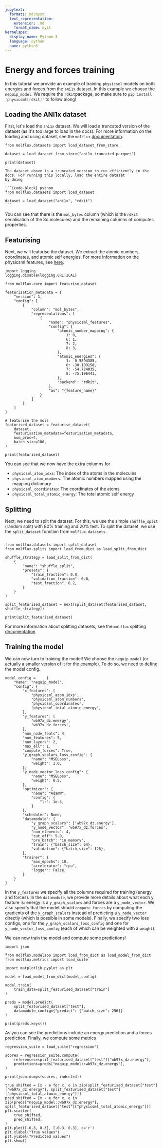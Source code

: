 ```yaml
---
jupytext:
  formats: md:myst
  text_representation:
    extension: .md
    format_name: myst
kernelspec:
  display_name: Python 3
  language: python
  name: python3
---
```


# Energy and forces training

In this tutorial we provide an example of training ``physicsml`` models on both energies and forces from the ``ani1x``
dataset. In this example we choose the ``nequip_model``. We require the ``rdkit``package, so make sure to
``pip install 'physicsml[rdkit]'`` to follow along!


## Loading the ANI1x dataset

First, let's load the ``ani1x`` dataset. We will load a truncated version of the dataset (as it's too large to load
in the docs). For more information on the loading and using dataset, see the ``molflux`` [documentation](https://exscientia.github.io/molflux/pages/datasets/basic_usage.html).

```{code-cell} ipython3
from molflux.datasets import load_dataset_from_store

dataset = load_dataset_from_store("ani1x_truncated.parquet")

print(dataset)
```

````{note}
The dataset above is a truncated version to run efficiently in the docs. For running this locally, load the entire dataset
by doing

```{code-block} python
from molflux.datasets import load_dataset

dataset = load_dataset("ani1x", "rdkit")
```
````

You can see that there is the ``mol_bytes`` column (which is the ``rdkit`` serialisation of the 3d molecules) and the
remaining columns of computes properties.


## Featurising

Next, we will featurise the dataset. We extract the atomic numbers, coordinates, and atomic self energies. For more
information on the physicsml features, see [here](../features/intro.md).

```{code-cell} ipython3
import logging
logging.disable(logging.CRITICAL)

from molflux.core import featurise_dataset

featurisation_metadata = {
    "version": 1,
    "config": [
        {
            "column": "mol_bytes",
            "representations": [
                {
                    "name": "physicsml_features",
                    "config": {
                        "atomic_number_mapping": {
                            1: 0,
                            6: 1,
                            7: 2,
                            8: 3,
                        },
                        "atomic_energies": {
                            1: -0.5894385,
                            6: -38.103158,
                            7: -54.724035,
                            8: -75.196441,
                        },
                        "backend": "rdkit",
                    },
                    "as": "{feature_name}"
                }
            ]
        }
    ]
}

# featurise the mols
featurised_dataset = featurise_dataset(
    dataset,
    featurisation_metadata=featurisation_metadata,
    num_proc=4,
    batch_size=100,
)

print(featurised_dataset)
```

You can see that we now have the extra columns for
* ``physicsml_atom_idxs``: The index of the atoms in the molecules
* ``physicsml_atom_numbers``: The atomic numbers mapped using the mapping dictionary
* ``physicsml_coordinates``: The coordinates of the atoms
* ``physicsml_total_atomic_energy``: The total atomic self energy

## Splitting

Next, we need to split the dataset. For this, we use the simple ``shuffle_split`` (random split) with 80% training and
20% test. To split the dataset, we use the ``split_dataset`` function from ``molflux.datasets``.

```{code-cell} ipython3

from molflux.datasets import split_dataset
from molflux.splits import load_from_dict as load_split_from_dict

shuffle_strategy = load_split_from_dict(
    {
        "name": "shuffle_split",
        "presets": {
            "train_fraction": 0.8,
            "validation_fraction": 0.0,
            "test_fraction": 0.2,
        }
    }
)

split_featurised_dataset = next(split_dataset(featurised_dataset, shuffle_strategy))

print(split_featurised_dataset)
```
For more information about splitting datasets, see the ``molflux`` splitting [documentation](https://exscientia.github.io/molflux/pages/splits/intro.html).

## Training the model

We can now turn to training the model! We choose the ``nequip_model`` (or actually a smaller version of it for the example).
To do so, we need to define the model config.

```{code-cell} ipython3
model_config =     {
    "name": "nequip_model",
    "config": {
        "x_features": [
            'physicsml_atom_idxs',
            'physicsml_atom_numbers',
            'physicsml_coordinates',
            'physicsml_total_atomic_energy',
        ],
        "y_features": [
            'wb97x_dz.energy',
            'wb97x_dz.forces',
        ],
        "num_node_feats": 4,
        "num_features": 5,
        "num_layers": 2,
        "max_ell": 1,
        "compute_forces": True,
        "y_graph_scalars_loss_config": {
            "name": "MSELoss",
            "weight": 1.0,
        },
        "y_node_vector_loss_config": {
            "name": "MSELoss",
            "weight": 0.5,
        },
        "optimizer": {
            "name": "AdamW",
            "config": {
                "lr": 1e-3,
            }
        },
        "scheduler": None,
        "datamodule": {
            "y_graph_scalars": ['wb97x_dz.energy'],
            "y_node_vector": 'wb97x_dz.forces',
            "num_elements": 4,
            "cut_off": 5.0,
            "pre_batch": "in_memory",
            "train": {"batch_size": 64},
            "validation": {"batch_size": 128},
        },
        "trainer": {
            "max_epochs": 10,
            "accelerator": "cpu",
            "logger": False,
        }
    }
}
```

In the ``y_features`` we specify all the columns required for training (energy and forces). In the ``datamodule``, we provide
more details about what each y feature is: energy is a ``y_graph_scalars`` and forces are a ``y_node_vector``. We also
specify that the model should ``compute_forces`` by computing the gradients of the ``y_graph_scalars`` instead of predicting
a ``y_node_vector`` directly (which is possible in some models). Finally, we specify two loss configs, one for the
``y_graph_scalars_loss_config`` and one for ``y_node_vector_loss_config`` (each of which can be weighted with a ``weight``).

We can now train the model and compute some predictions!

```{code-cell} ipython3
import json

from molflux.modelzoo import load_from_dict as load_model_from_dict
from molflux.metrics import load_suite

import matplotlib.pyplot as plt

model = load_model_from_dict(model_config)

model.train(
    train_data=split_featurised_dataset["train"]
)

preds = model.predict(
    split_featurised_dataset["test"],
    datamodule_config={"predict": {"batch_size": 256}}
)

print(preds.keys())
```

As you can see the predictions include an energy prediction and a forces prediction. Finally, we compute some metrics

```{code-cell} ipython3
regression_suite = load_suite("regression")

scores = regression_suite.compute(
    references=split_featurised_dataset["test"]["wb97x_dz.energy"],
    predictions=preds["nequip_model::wb97x_dz.energy"],
)

print(json.dumps(scores, indent=4))

true_shifted = [x - e for x, e in zip(split_featurised_dataset["test"]["wb97x_dz.energy"], split_featurised_dataset["test"]["physicsml_total_atomic_energy"])]
pred_shifted = [x - e for x, e in zip(preds["nequip_model::wb97x_dz.energy"], split_featurised_dataset["test"]["physicsml_total_atomic_energy"])]
plt.scatter(
    true_shifted,
    pred_shifted,
)
plt.plot([-0.3, 0.3], [-0.3, 0.3], c='r')
plt.xlabel("True values")
plt.ylabel("Predicted values")
plt.show()
```
